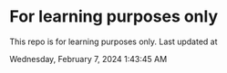 # For learning purposes only
This repo is for learning purposes only.
Last updated at

Wednesday, February 7, 2024 1:43:45 AM

